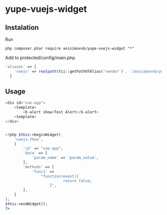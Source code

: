 yupe-vuejs-widget
=====
Instalation
------------


Run

```
php composer.phar require anisimovvb/yupe-vuejs-widget "*"
```


Add to protected/config/main.php

```php
'aliases' => [
    'vuejs' => realpath(Yii::getPathOfAlias('vendor') . '/anisimovvb/yupe-vuejs-widget/widget')
  ]
```



Usage
----- 


```php
<div id="vue-app">
    <template>
        <b-alert show>Test Alert</b-alert>
    <template>
</div>


<?php $this->beginWidget(
    'vuejs.YVue',
    [
        'id' => "vue-app",
        'data' => [
            'param_name' => 'param_value',
        ],
        'methods' => [
            'func1' =>
                "function(event){
                          return false;
                    }",
        ],
    ]
);
$this->endWidget();
?>
```
